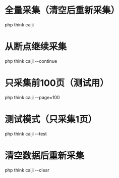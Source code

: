# 全量采集（清空后重新采集）
php think caiji

# 从断点继续采集
php think caiji --continue

# 只采集前100页（测试用）
php think caiji --page=100

# 测试模式（只采集1页）
php think caiji --test

# 清空数据后重新采集
php think caiji --clear